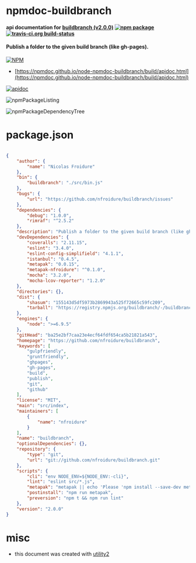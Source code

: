 # npmdoc-buildbranch

#### api documentation for  [buildbranch (v2.0.0)](https://github.com/nfroidure/buildbranch)  [![npm package](https://img.shields.io/npm/v/npmdoc-buildbranch.svg?style=flat-square)](https://www.npmjs.org/package/npmdoc-buildbranch) [![travis-ci.org build-status](https://api.travis-ci.org/npmdoc/node-npmdoc-buildbranch.svg)](https://travis-ci.org/npmdoc/node-npmdoc-buildbranch)

#### Publish a folder to the given build branch (like gh-pages).

[![NPM](https://nodei.co/npm/buildbranch.png?downloads=true&downloadRank=true&stars=true)](https://www.npmjs.com/package/buildbranch)

- [https://npmdoc.github.io/node-npmdoc-buildbranch/build/apidoc.html](https://npmdoc.github.io/node-npmdoc-buildbranch/build/apidoc.html)

[![apidoc](https://npmdoc.github.io/node-npmdoc-buildbranch/build/screenCapture.buildCi.browser.%252Ftmp%252Fbuild%252Fapidoc.html.png)](https://npmdoc.github.io/node-npmdoc-buildbranch/build/apidoc.html)

![npmPackageListing](https://npmdoc.github.io/node-npmdoc-buildbranch/build/screenCapture.npmPackageListing.svg)

![npmPackageDependencyTree](https://npmdoc.github.io/node-npmdoc-buildbranch/build/screenCapture.npmPackageDependencyTree.svg)



# package.json

```json

{
    "author": {
        "name": "Nicolas Froidure"
    },
    "bin": {
        "buildbranch": "./src/bin.js"
    },
    "bugs": {
        "url": "https://github.com/nfroidure/buildbranch/issues"
    },
    "dependencies": {
        "debug": "1.0.0",
        "rimraf": "^2.5.2"
    },
    "description": "Publish a folder to the given build branch (like gh-pages).",
    "devDependencies": {
        "coveralls": "2.11.15",
        "eslint": "3.4.0",
        "eslint-config-simplifield": "4.1.1",
        "istanbul": "0.4.5",
        "metapak": "0.0.15",
        "metapak-nfroidure": "^0.1.0",
        "mocha": "3.2.0",
        "mocha-lcov-reporter": "1.2.0"
    },
    "directories": {},
    "dist": {
        "shasum": "155143d5df5973b2869943a525f72665c59fc209",
        "tarball": "https://registry.npmjs.org/buildbranch/-/buildbranch-2.0.0.tgz"
    },
    "engines": {
        "node": ">=6.9.5"
    },
    "gitHead": "ba25e2bf7caa23e4ecf64fdf654ca5b21821a543",
    "homepage": "https://github.com/nfroidure/buildbranch",
    "keywords": [
        "gulpfriendly",
        "gruntfriendly",
        "ghpages",
        "gh-pages",
        "build",
        "publish",
        "git",
        "github"
    ],
    "license": "MIT",
    "main": "src/index",
    "maintainers": [
        {
            "name": "nfroidure"
        }
    ],
    "name": "buildbranch",
    "optionalDependencies": {},
    "repository": {
        "type": "git",
        "url": "git://github.com/nfroidure/buildbranch.git"
    },
    "scripts": {
        "cli": "env NODE_ENV=${NODE_ENV:-cli}",
        "lint": "eslint src/*.js",
        "metapak": "metapak || echo 'Please 'npm install --save-dev metapak'' && exit 0",
        "postinstall": "npm run metapak",
        "preversion": "npm t && npm run lint"
    },
    "version": "2.0.0"
}
```



# misc
- this document was created with [utility2](https://github.com/kaizhu256/node-utility2)

